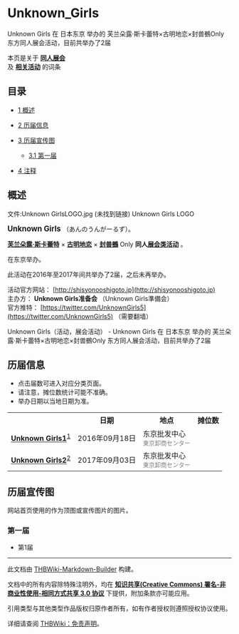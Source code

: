 # Unknown_Girls

<!-- source html: G:\repos\THBWiki-Markdown-Builder\THBWikiMarkdown\Temp\main\4\49\ns0%3AUnknown_Girls.html -->

Unknown Girls 在 日本东京 举办的 芙兰朵露·斯卡蕾特×古明地恋×封兽鵺Only 东方同人展会活动，目前共举办了2届

本页是关于 **[同人展会](./同人展会.md#展会类活动)**   
及 **[相关活动](./相关活动.md)** 的词条

## 目录

- [1 概述](#概述)
- [2 历届信息](#历届信息)
- [3 历届宣传图](#历届宣传图)

  - [3.1 第一届](#第一届)



- [4 注释](#注释)





## 概述
文件:Unknown GirlsLOGO.jpg (未找到链接)  Unknown Girls LOGO
  
<big> **Unknown Girls** </big>（あんのうんがーるず）。  
  
  
  
  
 **[芙兰朵露·斯卡蕾特](./芙兰朵露·斯卡蕾特.md)** × **[古明地恋](./古明地恋.md)** × **[封兽鵺](./封兽鵺.md)** Only **同人[展会类活动](./展会类活动.md#展会类活动)** 。  
  
在东京举办。  
  
  
此活动在2016年至2017年间共举办了2届，之后未再举办。  
  
  
  
  
活动官方网站： [http://shisyonooshigoto.jp](http://shisyonooshigoto.jp)   
主办方： **Unknown Girls准备会** （Unknown Girls準備会）  
官方推特： [https://twitter.com/UnknownGirls5](https://twitter.com/UnknownGirls5) （需要翻墙）  
  
Unknown Girls（活动，展会活动） - Unknown Girls 在 日本东京 举办的 芙兰朵露·斯卡蕾特×古明地恋×封兽鵺Only 东方同人展会活动，目前共举办了2届

## 历届信息
- 点击届数可进入对应分类页面。
- 请注意，摊位数统计可能不准确。
- 举办日期以当地日期为准。


<table>
<tbody><tr><th> </th><th>日期</th><th>地点</th><th>摊位数</th></tr>
<tr><td id="1"><b><a href="/展会作品列表?e=Unknown+Girls%231">Unknown Girls1</a></b><sup id="cite_ref-1" class="reference"><a href="#cite_note-1">1</a></sup></td><td id="ev-1">2016年09月18日</td><td>东京批发中心<br><small><span style="color:grey;">東京卸商センター</span></small></td><td></td></tr>
<tr><td id="2"><b><a href="/展会作品列表?e=Unknown+Girls%232">Unknown Girls2</a></b><sup id="cite_ref-2" class="reference"><a href="#cite_note-2">2</a></sup></td><td id="ev-2">2017年09月03日</td><td>东京批发中心<br><small><span style="color:grey;">東京卸商センター</span></small></td><td></td></tr>
</tbody></table>



## 历届宣传图
  
网站首页使用的作为顶图或宣传图片的图片。
  


### 第一届
- [](./文件-Unknown_Girls1插画.jpeg.md)第1届


[^cite_note-1]: 与[魔理爱丽茶会1](./魔理爱丽茶会.md)、[图书管理员的工作1](./图书管理员的工作.md)共同举办。

  
  






---

此文档由 [THBWiki-Markdown-Builder](https://github.com/Delsin-Yu/THBWiki-Markdown-Builder) 构建。

文档中的所有内容除特殊注明外，均在 [**知识共享(Creative Commons) 署名-非商业性使用-相同方式共享 3.0 协议**](https://creativecommons.org/licenses/by-sa/3.0/deed.zh-hans) 下提供，附加条款亦可能应用。

引用类型与其他类型作品版权归原作者所有，如有作者授权则遵照授权协议使用。

详细请查阅 [THBWiki：免责声明](https://thbwiki.cc/THBWiki:%E5%85%8D%E8%B4%A3%E5%A3%B0%E6%98%8E)。

